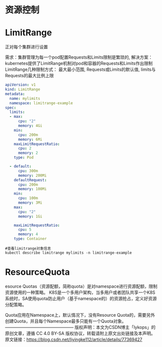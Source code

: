 # 资源控制



# LimitRange

正对每个集群进行设置

需求：集群管理为每一个pod配置Requests和Limits限制是繁琐的,
解决方案： kubernetes提供了LimitRange机制对pod和容器的Requests和Limits作出限制
LimitRange几种限制方式： 最大最小范围, Requests或Limits的默认值, limits与Requests的最大比例上限

```yaml
apiVersion: v1
kind: LimitRange
metadata:
  name: mylimits
  namespace: limitrange-example
spec:
  limits:
  - max:
      cpu: "2"
      memory: 4Gi
    min:
      cpu: 200m
      memory: 6Mi
    maxLimitRequestRatio:
      cpu: 2
      memory: 2
    type: Pod

  - default:
      cpu: 300m
      memory: 200Mi
    defaultRequest:
      cpu: 200m
      memory: 100Mi
    min:
      cpu: 100m
      memory: 3Mi      
    max:
      cpu: "2"
      memory: 1Gi

    maxLimitRequestRatio:
      cpu: 5
      memory: 4
    type: Container
```

```shell
#查看limitrange对象信息
kubectl describe limitrange mylimits -n limitrange-example
```



# ResourceQuota

esource Quotas（资源配额，简称quota）是对namespace进行资源配额，限制资源使用的一种策略。 K8S是一个多用户架构，当多用户或者团队共享一个K8S系统时，SA使用quota防止用户（基于namespace的）的资源抢占，定义好资源分配策略。

Quota应用在Namespace上，默认情况下，没有Resource Quota的，需要另外创建Quota，并且每个Namespace最多只能有一个Quota对象。
————————————————
版权声明：本文为CSDN博主「lykops」的原创文章，遵循 CC 4.0 BY-SA 版权协议，转载请附上原文出处链接及本声明。
原文链接：https://blog.csdn.net/liyingke112/article/details/77369427





